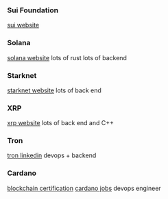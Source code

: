 ### Sui Foundation
[sui website](https://jobs.sui.io/jobs) 

### Solana 
[solana website](https://jobs.solana.com/jobs)
lots of rust lots of backend

### Starknet
[starknet website](https://www.starknet.org/careers) 
lots of back end

### XRP
[xrp website](https://jobs.xrpl.org/jobs)
lots of back end and C++

### Tron
[tron linkedin](https://www.linkedin.com/jobs/tron-dao-jobs-worldwide?f_C=29722%2C18289948&trk=top-card_top-card-primary-button-top-card-primary-cta&position=1&pageNum=0)
devops + backend

### Cardano
[blockchain certification](https://www.pearsonvue.com/us/en/cardanofoundation.html)
[cardano jobs](https://cardanofoundation.org/careers#jobs)
devops engineer